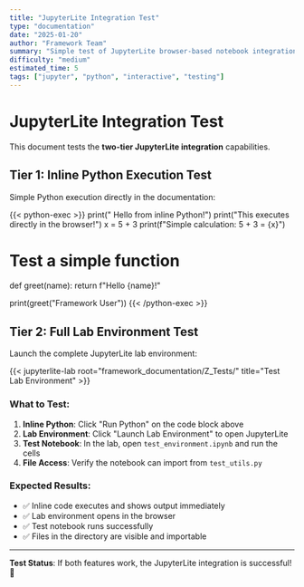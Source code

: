 ```yaml
---
title: "JupyterLite Integration Test"
type: "documentation"
date: "2025-01-20"
author: "Framework Team"
summary: "Simple test of JupyterLite browser-based notebook integration"
difficulty: "medium"
estimated_time: 5
tags: ["jupyter", "python", "interactive", "testing"]
---
```


# JupyterLite Integration Test

This document tests the **two-tier JupyterLite integration** capabilities.

## Tier 1: Inline Python Execution Test

Simple Python execution directly in the documentation:

{{< python-exec >}}
print(" Hello from inline Python!")
print("This executes directly in the browser!")
x = 5 + 3
print(f"Simple calculation: 5 + 3 = {x}")

# Test a simple function
def greet(name):
    return f"Hello {name}!"

print(greet("Framework User"))
{{< /python-exec >}}

## Tier 2: Full Lab Environment Test

Launch the complete JupyterLite lab environment:

{{< jupyterlite-lab root="framework_documentation/Z_Tests/" title="Test Lab Environment" >}}

### What to Test:

1. **Inline Python**: Click "Run Python" on the code block above
2. **Lab Environment**: Click "Launch Lab Environment" to open JupyterLite
3. **Test Notebook**: In the lab, open `test_environment.ipynb` and run the cells
4. **File Access**: Verify the notebook can import from `test_utils.py`

### Expected Results:
- ✅ Inline code executes and shows output immediately  
- ✅ Lab environment opens in the browser
- ✅ Test notebook runs successfully
- ✅ Files in the directory are visible and importable

---

**Test Status**: If both features work, the JupyterLite integration is successful! 🎉 